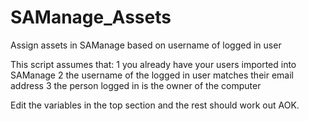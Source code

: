 # SAManage_Assets
Assign assets in SAManage based on username of logged in user

This script assumes that:
1 you already have your users imported into SAManage
2 the username of the logged in user matches their email address
3 the person logged in is the owner of the computer

Edit the variables in the top section and the rest should work out AOK.
